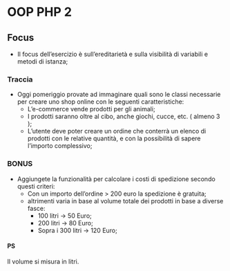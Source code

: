 # OOP PHP 2

## Focus
- Il focus dell’esercizio è sull’ereditarietà e sulla visibilità di variabili e metodi di istanza;

### Traccia
- Oggi pomeriggio provate ad immaginare quali sono le classi necessarie per creare uno shop online con le seguenti caratteristiche:
    - L’e-commerce vende prodotti per gli animali;
    - I prodotti saranno oltre al cibo, anche giochi, cucce, etc. ( almeno 3 );
    - L’utente deve poter creare un ordine che conterrà un elenco di prodotti con le relative quantità, e con la possibilità di sapere l’importo complessivo;

### BONUS
- Aggiungete la funzionalità per calcolare i costi di spedizione secondo questi criteri:
    - Con un importo dell’ordine > 200 euro la spedizione è gratuita;
    - altrimenti varia in base al volume totale dei prodotti in base a diverse fasce:
        - 100 litri -> 50 Euro;
        - 200 litri -> 80 Euro;
        - Sopra i 300 litri -> 120 Euro;

#### PS 
Il volume si misura in litri.